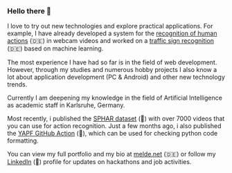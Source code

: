 ### Hello there 👋

I love to try out new technologies and explore practical applications.
For example, I have already developed a system for the [recognition of human actions](https://github.com/AlexanderMelde/Handlungserkennung) (🇩🇪) in webcam videos and worked on a [traffic sign recognition](https://github.com/AlexanderMelde/Verkehrszeichenerkennung) (🇩🇪) based on machine learning.

The most experience I have had so far is in the field of web development. However, through my studies and numerous hobby projects I also know a lot about application development (PC & Android) and other new technology trends.

Currently I am deepening my knowledge in the field of Artificial Intelligence as academic staff in Karlsruhe, Germany. 

Most recently, i published the [SPHAR dataset](https://github.com/AlexanderMelde/SPHAR-Dataset) (🌟) with over 7000 videos that you can use for action recognition. Just a few months ago, i also published the [YAPF GitHub Action](https://github.com/AlexanderMelde/yapf-action) (🌟), which can be used for checking python code formatting.

You can view my full portfolio and my bio at [melde.net](https://melde.net) (🇩🇪) or follow my [LinkedIn](https://www.linkedin.com/in/alexandermelde/) (🌟) profile for updates on hackathons and job activities.
